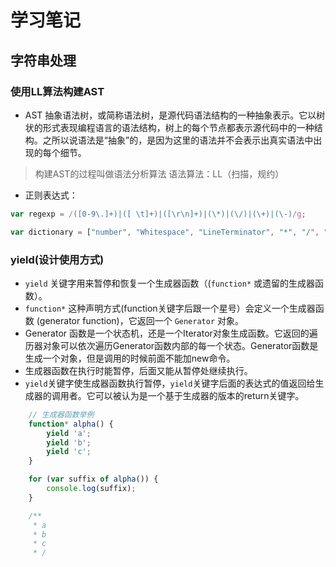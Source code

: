 # 学习笔记

## 字符串处理
### 使用LL算法构建AST
- AST
抽象语法树，或简称语法树，是源代码语法结构的一种抽象表示。它以树状的形式表现编程语言的语法结构，树上的每个节点都表示源代码中的一种结构。之所以说语法是“抽象”的，是因为这里的语法并不会表示出真实语法中出现的每个细节。
> 构建AST的过程叫做语法分析算法
语法算法：LL（扫描，规约）

- 正则表达式：

```js
var regexp = /([0-9\.]+)|([ \t]+)|([\r\n]+)|(\*)|(\/)|(\+)|(\-)/g;

var dictionary = ["number", "Whitespace", "LineTerminator", "*", "/", "+", "-"];
```

### yield(设计使用方式)
- `yield` 关键字用来暂停和恢复一个生成器函数（(`function*` 或遗留的生成器函数）。
- `function*` 这种声明方式(function关键字后跟一个星号）会定义一个生成器函数 (generator function)，它返回一个  `Generator`  对象。
- Generator 函数是一个状态机，还是一个Iterator对象生成函数。它返回的遍历器对象可以依次遍历Generator函数内部的每一个状态。Generator函数是生成一个对象，但是调用的时候前面不能加new命令。
- 生成器函数在执行时能暂停，后面又能从暂停处继续执行。
- `yield`关键字使生成器函数执行暂停，`yield`关键字后面的表达式的值返回给生成器的调用者。它可以被认为是一个基于生成器的版本的return关键字。

```js
    // 生成器函数举例
    function* alpha() {
        yield 'a';
        yield 'b';
        yield 'c';
    }

    for (var suffix of alpha()) {
        console.log(suffix);
    }

    /**
     * a
     * b
     * c
     * /
```


